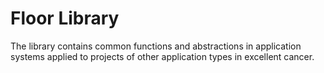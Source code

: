 # Floor Library

The library contains common functions and abstractions in application systems applied to projects of other application types in excellent cancer.

